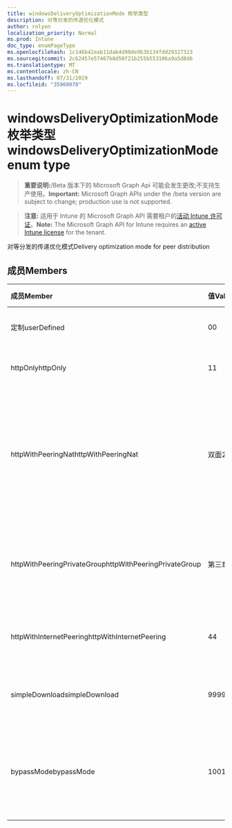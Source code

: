 ```yaml
---
title: windowsDeliveryOptimizationMode 枚举类型
description: 对等分发的传递优化模式
author: rolyon
localization_priority: Normal
ms.prod: Intune
doc_type: enumPageType
ms.openlocfilehash: 1c146b42eab11dab4d90de9b3b134fdd29327323
ms.sourcegitcommit: 2c62457e57467b8d50f21b255b553106a9a5d8d6
ms.translationtype: MT
ms.contentlocale: zh-CN
ms.lasthandoff: 07/31/2019
ms.locfileid: "35969070"
---
```

# <a name="windowsdeliveryoptimizationmode-enum-type"></a><span data-ttu-id="5b5f9-103">windowsDeliveryOptimizationMode 枚举类型</span><span class="sxs-lookup"><span data-stu-id="5b5f9-103">windowsDeliveryOptimizationMode enum type</span></span>

> <span data-ttu-id="5b5f9-104">**重要说明:**/Beta 版本下的 Microsoft Graph Api 可能会发生更改;不支持生产使用。</span><span class="sxs-lookup"><span data-stu-id="5b5f9-104">**Important:** Microsoft Graph APIs under the /beta version are subject to change; production use is not supported.</span></span>

> <span data-ttu-id="5b5f9-105">**注意:** 适用于 Intune 的 Microsoft Graph API 需要租户的[活动 Intune 许可证](https://go.microsoft.com/fwlink/?linkid=839381)。</span><span class="sxs-lookup"><span data-stu-id="5b5f9-105">**Note:** The Microsoft Graph API for Intune requires an [active Intune license](https://go.microsoft.com/fwlink/?linkid=839381) for the tenant.</span></span>

<span data-ttu-id="5b5f9-106">对等分发的传递优化模式</span><span class="sxs-lookup"><span data-stu-id="5b5f9-106">Delivery optimization mode for peer distribution</span></span>

## <a name="members"></a><span data-ttu-id="5b5f9-107">成员</span><span class="sxs-lookup"><span data-stu-id="5b5f9-107">Members</span></span>
|<span data-ttu-id="5b5f9-108">成员</span><span class="sxs-lookup"><span data-stu-id="5b5f9-108">Member</span></span>|<span data-ttu-id="5b5f9-109">值</span><span class="sxs-lookup"><span data-stu-id="5b5f9-109">Value</span></span>|<span data-ttu-id="5b5f9-110">说明</span><span class="sxs-lookup"><span data-stu-id="5b5f9-110">Description</span></span>|
|:---|:---|:---|
|<span data-ttu-id="5b5f9-111">定制</span><span class="sxs-lookup"><span data-stu-id="5b5f9-111">userDefined</span></span>|<span data-ttu-id="5b5f9-112">0</span><span class="sxs-lookup"><span data-stu-id="5b5f9-112">0</span></span>|<span data-ttu-id="5b5f9-113">允许用户进行设置。</span><span class="sxs-lookup"><span data-stu-id="5b5f9-113">Allow the user to set.</span></span>|
|<span data-ttu-id="5b5f9-114">httpOnly</span><span class="sxs-lookup"><span data-stu-id="5b5f9-114">httpOnly</span></span>|<span data-ttu-id="5b5f9-115">1</span><span class="sxs-lookup"><span data-stu-id="5b5f9-115">1</span></span>|<span data-ttu-id="5b5f9-116">仅限 HTTP, 无对等</span><span class="sxs-lookup"><span data-stu-id="5b5f9-116">HTTP only, no peering</span></span>|
|<span data-ttu-id="5b5f9-117">httpWithPeeringNat</span><span class="sxs-lookup"><span data-stu-id="5b5f9-117">httpWithPeeringNat</span></span>|<span data-ttu-id="5b5f9-118">双面</span><span class="sxs-lookup"><span data-stu-id="5b5f9-118">2</span></span>|<span data-ttu-id="5b5f9-119">OS 默认值–在同一网络地址转换器后具有对等的 Http 混合</span><span class="sxs-lookup"><span data-stu-id="5b5f9-119">OS default – Http blended with peering behind the same network address translator</span></span>|
|<span data-ttu-id="5b5f9-120">httpWithPeeringPrivateGroup</span><span class="sxs-lookup"><span data-stu-id="5b5f9-120">httpWithPeeringPrivateGroup</span></span>|<span data-ttu-id="5b5f9-121">第三章</span><span class="sxs-lookup"><span data-stu-id="5b5f9-121">3</span></span>|<span data-ttu-id="5b5f9-122">通过专用组与对等互连的 HTTP 混合</span><span class="sxs-lookup"><span data-stu-id="5b5f9-122">HTTP blended with peering across a private group</span></span>|
|<span data-ttu-id="5b5f9-123">httpWithInternetPeering</span><span class="sxs-lookup"><span data-stu-id="5b5f9-123">httpWithInternetPeering</span></span>|<span data-ttu-id="5b5f9-124">4</span><span class="sxs-lookup"><span data-stu-id="5b5f9-124">4</span></span>|<span data-ttu-id="5b5f9-125">与 Internet 对等混合的 HTTP</span><span class="sxs-lookup"><span data-stu-id="5b5f9-125">HTTP blended with Internet peering</span></span>|
|<span data-ttu-id="5b5f9-126">simpleDownload</span><span class="sxs-lookup"><span data-stu-id="5b5f9-126">simpleDownload</span></span>|<span data-ttu-id="5b5f9-127">99</span><span class="sxs-lookup"><span data-stu-id="5b5f9-127">99</span></span>|<span data-ttu-id="5b5f9-128">无对等的简单下载模式</span><span class="sxs-lookup"><span data-stu-id="5b5f9-128">Simple download mode with no peering</span></span>|
|<span data-ttu-id="5b5f9-129">bypassMode</span><span class="sxs-lookup"><span data-stu-id="5b5f9-129">bypassMode</span></span>|<span data-ttu-id="5b5f9-130">100</span><span class="sxs-lookup"><span data-stu-id="5b5f9-130">100</span></span>|<span data-ttu-id="5b5f9-131">旁路模式。</span><span class="sxs-lookup"><span data-stu-id="5b5f9-131">Bypass mode.</span></span> <span data-ttu-id="5b5f9-132">请勿使用传递优化和改用 BITS</span><span class="sxs-lookup"><span data-stu-id="5b5f9-132">Do not use Delivery Optimization and use BITS instead</span></span>|





